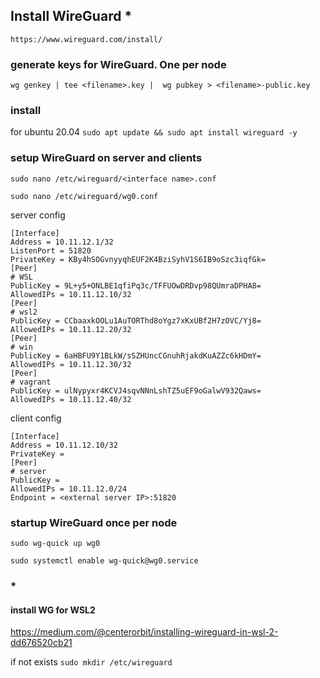 ## Install WireGuard *

`https://www.wireguard.com/install/`

### generate keys for WireGuard. One per node

`wg genkey | tee <filename>.key |  wg pubkey > <filename>-public.key`

### install

for ubuntu 20.04
`sudo apt update && sudo apt install wireguard -y`

### setup WireGuard on server and clients

`sudo nano /etc/wireguard/<interface name>.conf`

```
sudo nano /etc/wireguard/wg0.conf
```

server config
```
[Interface]
Address = 10.11.12.1/32
ListenPort = 51820
PrivateKey = KBy4hSOGvnyyqhEUF2K4BziSyhV1S6IB9oSzc3iqfGk=
[Peer]
# WSL
PublicKey = 9L+y5+ONLBE1qfiPq3c/TFFUOwDRDvp98QUmraDPHA8=
AllowedIPs = 10.11.12.10/32
[Peer]
# wsl2
PublicKey = CCbaaxkOOLu1AuTORThd8oYgz7xKxUBf2H7zOVC/Yj8=
AllowedIPs = 10.11.12.20/32
[Peer]
# win
PublicKey = 6aHBFU9Y1BLkW/sSZHUncCGnuhRjakdKuAZZc6kHDmY=
AllowedIPs = 10.11.12.30/32
[Peer]
# vagrant
PublicKey = ulNypyxr4KCVJ4sqvNNnLshTZ5uEF9oGalwV932Qaws=
AllowedIPs = 10.11.12.40/32
```

client config
```
[Interface]
Address = 10.11.12.10/32
PrivateKey = 
[Peer]
# server
PublicKey = 
AllowedIPs = 10.11.12.0/24
Endpoint = <external server IP>:51820
```
### startup WireGuard once per node

`sudo wg-quick up wg0`

`sudo systemctl enable wg-quick@wg0.service`


### *

#### install WG for WSL2

https://medium.com/@centerorbit/installing-wireguard-in-wsl-2-dd676520cb21 

if not exists `sudo mkdir /etc/wireguard`
